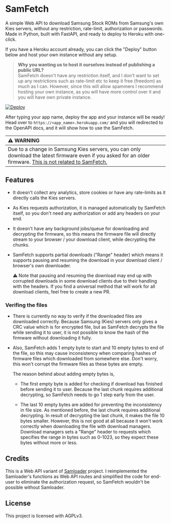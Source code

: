 # SamFetch

A simple Web API to download Samsung Stock ROMs from Samsung's own Kies servers, without any restriction, rate-limit, authorization or passwords. Made in Python, built with FastAPI, and ready to deploy to Heroku with one-click.

If you have a Heroku account already, you can click the "Deploy" button below and host your own instance without any setup. 

> **Why you wanting us to host it ourselves instead of publishing a public URL?**<br>
> SamFetch doesn't have any restriction itself, and I don't want to set up any restrictions such as rate-limit etc to keep it free (freedom) as much as I can. However, since this will allow spammers I recommend hosting your own instance, as you will have more control over it and you will have own private instance.

[![Deploy](https://www.herokucdn.com/deploy/button.svg)](https://heroku.com/deploy?template=https://github.com/ysfchn/SamFetch)

After typing your app name, deploy the app and your instance will be ready! Head over to `https://<app_name>.herokuapp.com/` and you will redirected to the OpenAPI docs, and it will show how to use the SamFetch.

| ⚠ **WARNING** |
|:--------------|
| Due to a change in Samsung Kies servers, you can only download the latest firmware even if you asked for an older firmware. [This is not related to SamFetch.](https://github.com/ysfchn/SamFetch/issues/6) |

## Features

* It doesn't collect any analytics, store cookies or have any rate-limits as it directly calls the Kies servers.

* As Kies requests authorization, it is managed automatically by SamFetch itself, so you don't need any authorization or add any headers on your end.

* It doesn't have any background jobs/queue for downloading and decrypting the firmware, so this means the firmware file will directly stream to your browser / your download client, while decrypting the chunks. 

* SamFetch supports partial downloads ("Range" header) which means it supports pausing and resuming the download in your download client / browser's own downloader. 

    ⚠ Note that pausing and resuming the download may end up with corrupted downloads in some download clients due to their handling with the headers. If you find a universal method that will work for all download clients, feel free to create a new PR.

### Verifing the files

* There is currently no way to verify if the downloaded files are downloaded correctly. Because Samsung (Kies) servers only gives a CRC value which is for encrypted file, but as SamFetch decrypts the file while sending it to user, it is not possible to know the hash of the firmware without downloading it fully.

* Also, SamFetch adds 1 empty byte to start and 10 empty bytes to end of the file, so this may cause inconsistency when comparing hashes of firmware files which downloaded from somewhere else. Don't worry, this won't corrupt the firmware files as these bytes are empty.

    The reason behind about adding empty bytes is, 
    
    * The first empty byte is added for checking if download has finished before sending it to user. Because the last chunk requires additional decrypting, so SamFetch needs to go 1 step early from the user.

    * The last 10 empty bytes are added for preventing the inconsistency in file size. As mentioned before, the last chunk requires additional decrypting. In result of decrypting the last chunk, it makes the file 10 bytes smaller. However, this is not good at all because it won't work correctly when downloading the file with download managers. Download managers sets a "Range" header to requests which specifies the range in bytes such as 0-1023, so they expect these bytes without more or less.


## Credits

This is a Web API variant of [Samloader](https://github.com/nlscc/samloader) project. I reimplemented the Samloader's functions as Web API routes and simplified the code for end-user to eliminate the authorization request, so SamFetch wouldn't be possible without Samloader.

## License

This project is licensed with AGPLv3.
